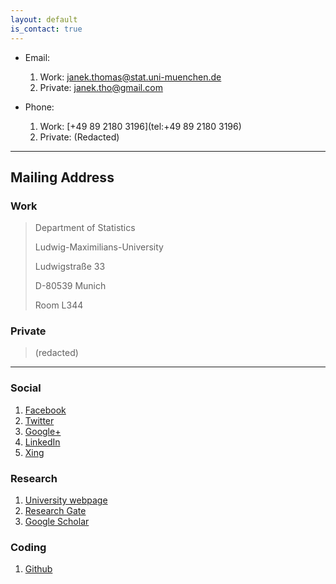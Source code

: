 ```yaml
---
layout: default
is_contact: true
---
```


* Email:
    1. Work: [janek.thomas@stat.uni-muenchen.de](mailto:janek.thomas@stat.uni-muenchen.de)
    2. Private: [janek.tho@gmail.com](mailto:janek.tho@gmail.com)

* Phone:
    1. Work: [+49 89 2180 3196](tel:+49 89 2180 3196)
    2. Private: (Redacted)

---

## Mailing Address

### Work
> Department of Statistics
>
> Ludwig-Maximilians-University
>
> Ludwigstraße 33
>
> D-80539 Munich
>
> Room L344

### Private
> (redacted)

---

### Social

1. [Facebook](https://www.facebook.com/janekth)
2. [Twitter](https://twitter.com/ThomasJanek)
3. [Google+](https://plus.google.com/u/0/112230220060401454819)
4. [LinkedIn](https://www.linkedin.com/in/thomasjanek/)
5. [Xing](https://www.xing.com/profile/Janek_Thomas?sc_o=mxb_p)

### Research

1. [University webpage](http://www.compstat.statistik.uni-muenchen.de/people/thomas/)
2. [Research Gate](https://www.researchgate.net/profile/Janek_Thomas)
3. [Google Scholar](https://scholar.google.de/citations?user=K4_Y1z4AAAAJ&hl=en)

### Coding

1. [Github](https://github.com/ja-thomas)
